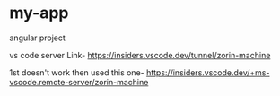 # my-app
angular project

vs code server Link- https://insiders.vscode.dev/tunnel/zorin-machine


1st doesn't work then used this one- https://insiders.vscode.dev/+ms-vscode.remote-server/zorin-machine
